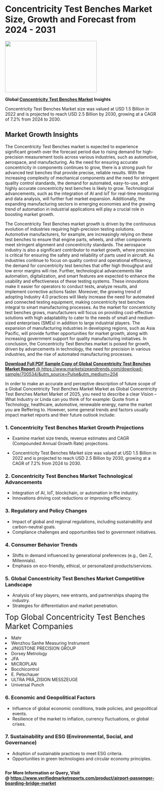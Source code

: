 <H1>Concentricity Test Benches Market Size, Growth and Forecast from 2024 - 2031</H1><img class="aligncenter size-medium wp-image-584254" src="https://thirdeyenews.in/wp-content/uploads/2024/09/Global-Market-Research-300x168.jpeg" alt="" width="300" height="168" /><p><strong>Global&nbsp;<a href="https://www.marketsizeandtrends.com/download-sample/700534/&amp;utm_source=Pulse&amp;utm_medium=204">Concentricity Test Benches Market</a> Insights</strong></p><p>Concentricity Test Benches Market size was valued at USD 1.5 Billion in 2022 and is projected to reach USD 2.5 Billion by 2030, growing at a CAGR of 7.2% from 2024 to 2030.</p><p><h2>Market Growth Insights</h2> <p>The Concentricity Test Benches market is expected to experience significant growth over the forecast period due to rising demand for high-precision measurement tools across various industries, such as automotive, aerospace, and manufacturing. As the need for ensuring accurate concentricity in components continues to grow, there is a strong push for advanced test benches that provide precise, reliable results. With the increasing complexity of mechanical components and the need for stringent quality control standards, the demand for automated, easy-to-use, and highly accurate concentricity test benches is likely to grow. Technological advancements, such as the integration of AI and IoT for real-time monitoring and data analysis, will further fuel market expansion. Additionally, the expanding manufacturing sectors in emerging economies and the growing trend of automation in industrial applications will play a crucial role in boosting market growth.</p> <p><a href="#"></a></p> <p>The Concentricity Test Benches market growth is driven by the continuous evolution of industries requiring high-precision testing solutions. Automotive manufacturers, for example, are increasingly relying on these test benches to ensure that engine parts, wheels, and other components meet stringent alignment and concentricity standards. The aerospace industry is also a significant contributor to market growth, where precision is critical for ensuring the safety and reliability of parts used in aircraft. As industries continue to focus on quality control and operational efficiency, the demand for concentricity test benches that offer high throughput and low error margins will rise. Further, technological advancements like automation, digitalization, and smart features are expected to enhance the usability and effectiveness of these testing systems. These innovations make it easier for operators to conduct tests, analyze results, and implement corrective actions faster. Moreover, the growing trend of adopting Industry 4.0 practices will likely increase the need for automated and connected testing equipment, making concentricity test benches integral to smart manufacturing processes. As the market for concentricity test benches grows, manufacturers will focus on providing cost-effective solutions with high adaptability to cater to the needs of small and medium-sized enterprises (SMEs) in addition to large industrial players. The expansion of manufacturing industries in developing regions, such as Asia Pacific, will provide further opportunities for market growth, along with increasing government support for quality manufacturing initiatives. In conclusion, the Concentricity Test Benches market is poised for growth, driven by advancements in technology, the need for precision in various industries, and the rise of automated manufacturing processes.</p> <p><a href="#"></p><p><span class=""><strong>Download Full PDF Sample Copy of Global Concentricity Test Benches Market Report</strong> @ <a href="https://www.marketsizeandtrends.com/download-sample/700534/&amp;utm_source=Pulse&amp;utm_medium=204" target="_blank">https://www.marketsizeandtrends.com/download-sample/700534/&amp;utm_source=Pulse&amp;utm_medium=204</a></span></p><p>In order to make an accurate and perceptive description of future scope of a Global&nbsp;Concentricity Test Benches Market Market as Global&nbsp;Concentricity Test Benches Market Market of 2025, you need to describe a clear Vision &ndash; What Industry or Linda can you think of for example: Quote from a Technology, healthcare, automotive, renewable energy, name the market you are Reffering to. However, some general trends and factors usually impact market reports and their future outlook include:</p><h3>1.&nbsp;<strong>Concentricity Test Benches Market Growth Projections</strong></h3><ul><li>Examine market size trends, revenue estimates and CAGR (Compounded Annual Growth Rate) projections.</li><li><p>Concentricity Test Benches Market size was valued at USD 1.5 Billion in 2022 and is projected to reach USD 2.5 Billion by 2030, growing at a CAGR of 7.2% from 2024 to 2030.</p></li></ul><h3>2.&nbsp;<strong>Concentricity Test Benches Market Technological Advancements</strong></h3><ul><li>Integration of AI, IoT, blockchain, or automation in the industry.</li><li>Innovations driving cost reductions or improving efficiency.</li></ul><h3>3.&nbsp;<strong>Regulatory and Policy Changes</strong></h3><ul><li>Impact of global and regional regulations, including sustainability and carbon-neutral goals.</li><li>Compliance challenges and opportunities tied to government initiatives.</li></ul><h3>4.&nbsp;<strong>Consumer Behavior Trends</strong></h3><ul><li>Shifts in demand influenced by generational preferences (e.g., Gen Z, Millennials).</li><li>Emphasis on eco-friendly, ethical, or personalized products/services.</li></ul><h3>5.&nbsp;<strong>Global Concentricity Test Benches Market Competitive Landscape</strong></h3><ul><li>Analysis of key players, new entrants, and partnerships shaping the industry.</li><li>Strategies for differentiation and market penetration.</li></ul><p data-pm-slice="1 1 []"><span style="color: inherit; font-family: inherit; font-size: 25px;">Top Global Concentricity Test Benches Market Companies</span></p><div class="" data-test-id=""><p><li>Mahr</li><li> Wenzhou Sanhe Measuring Instrument</li><li> JINGSTONE PRECISION GROUP</li><li> Dorsey Metrology</li><li> JFA</li><li> MICROPLAN</li><li> Bocchicontrol</li><li> E. Petschauer</li><li> ULTRA PRÃ„ZISION MESSZEUGE</li><li> Universal Punch</li></p></div><h3>6.&nbsp;<strong>Economic and Geopolitical Factors</strong></h3><ul><li>Influence of global economic conditions, trade policies, and geopolitical events.</li><li>Resilience of the market to inflation, currency fluctuations, or global crises.</li></ul><h3>7.&nbsp;<strong>Sustainability and ESG (Environmental, Social, and Governance)</strong></h3><ul><li>Adoption of sustainable practices to meet ESG criteria.</li><li>Opportunities in green technologies and circular economy principles.</li></ul><h2><strong style="font-size: 14px;">For More Information or Query, Visit @&nbsp;</strong><a style="background-color: #ffffff; font-size: 14px;" href="https://www.marketsizeandtrends.com/report/concentricity-test-benches-market/" target="_blank">https://www.verifiedmarketreports.com/product/airport-passenger-boarding-bridge-market</a></h2>
